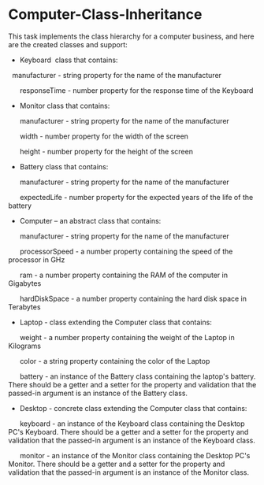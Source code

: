 # Computer-Class-Inheritance

This task implements the class hierarchy for a computer business, and here are the created classes and support: 

- Keyboard  class that contains: 

  manufacturer - string property for the name of the manufacturer 

      responseTime - number property for the response time of the Keyboard 

- Monitor class that contains: 

      manufacturer - string property for the name of the manufacturer 

      width - number property for the width of the screen 

      height - number property for the height of the screen 

- Battery class that contains: 

      manufacturer - string property for the name of the manufacturer 

      expectedLife - number property for the expected years of the life of the battery 

- Computer – an abstract class that contains: 

      manufacturer - string property for the name of the manufacturer 

      processorSpeed - a number property containing the speed of the processor in GHz 

      ram - a number property containing the RAM of the computer in Gigabytes 

      hardDiskSpace - a number property containing the hard disk space in Terabytes 

- Laptop - class extending the Computer class that contains: 

      weight - a number property containing the weight of the Laptop in Kilograms 

      color - a string property containing the color of the Laptop 

      battery - an instance of the Battery class containing the laptop's battery. There should be a getter and a setter for the property and validation that the passed-in argument is an instance of the Battery class. 

- Desktop - concrete class extending the Computer class that contains: 

      keyboard - an instance of the Keyboard class containing the Desktop PC's Keyboard.
There should be a getter and a setter for the property and validation that the passed-in argument is an instance of the Keyboard class. 

      monitor - an instance of the Monitor class containing the Desktop PC's Monitor. There should be a getter and a setter for the property and validation that the passed-in argument is an instance of the Monitor class.
